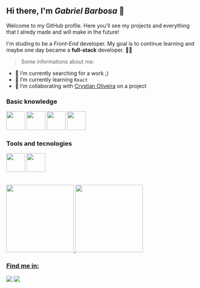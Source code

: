 ## Hi there, I'm *Gabriel Barbosa* 👋

Welcome to my GitHub profile. Here you'll see my projects and everything that I alredy made and will make in the future!

I'm studing to be a *Front-End* developer. My goal is to continue learning and maybe one day became a **full-stack** developer. 🚀🚀

> Some informations about me:
 - 🔭 I’m currently searching for a work ;)
 - 🌱 I’m currently learning `React`
 - 👯 I’m collaborating with [Crystian Oliveira](https://github.com/Crystian-Oliveira) on a project

### Basic knowledge
<img src="https://cdn.jsdelivr.net/gh/devicons/devicon/icons/html5/html5-original.svg" style="width: 50px; heigth: 50px;"/> <img src="https://cdn.jsdelivr.net/gh/devicons/devicon/icons/css3/css3-original.svg" style="width: 50px; heigth: 50px;"/> <img src="https://cdn.jsdelivr.net/gh/devicons/devicon/icons/javascript/javascript-original.svg" style="width: 50px; heigth: 50px;"/> <img src="https://cdn.jsdelivr.net/gh/devicons/devicon/icons/bootstrap/bootstrap-plain.svg" style="width: 50px; heigth: 50px;"/>

### Tools and tecnologies
<img src="https://cdn.jsdelivr.net/gh/devicons/devicon/icons/git/git-original.svg" style="width: 50px; heigth: 50px;"/> <img src="https://cdn.jsdelivr.net/gh/devicons/devicon/icons/vscode/vscode-original.svg" style="width: 50px; heigth: 50px;"/>

</br>

<a href="https://github.com/Gabriel17B">
<img height="180em" src="https://github-readme-stats.vercel.app/api/top-langs/?username=Gabriel17B&layout=compact&langs_count=7&theme=dracula"/>
<img height="180em" src="https://github-readme-stats.vercel.app/api?username=Gabriel17B&show_icons=true&theme=dracula&include_all_commits=true&count_private=true"/>
</div>

### Find me in:

<div>
  <a href="https://www.instagram.com/gabrielbarbosa_tj/" target="_blank"><img src="https://img.shields.io/badge/-Instagram-%23E4405F?style=for-the-badge&logo=instagram&logoColor=white" target="_blank"></a>
  <a href = "gabrielvbarbosa827@gmail.com"><img src="https://img.shields.io/badge/Gmail-D14836?style=for-the-badge&logo=gmail&logoColor=white" target="_blank"></a>
<div>
